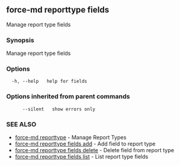 ## force-md reporttype fields

Manage report type fields

### Synopsis

Manage report type fields

### Options

```
  -h, --help   help for fields
```

### Options inherited from parent commands

```
      --silent   show errors only
```

### SEE ALSO

* [force-md reporttype](force-md_reporttype.md)	 - Manage Report Types
* [force-md reporttype fields add](force-md_reporttype_fields_add.md)	 - Add field to report type
* [force-md reporttype fields delete](force-md_reporttype_fields_delete.md)	 - Delete field from report type
* [force-md reporttype fields list](force-md_reporttype_fields_list.md)	 - List report type fields

